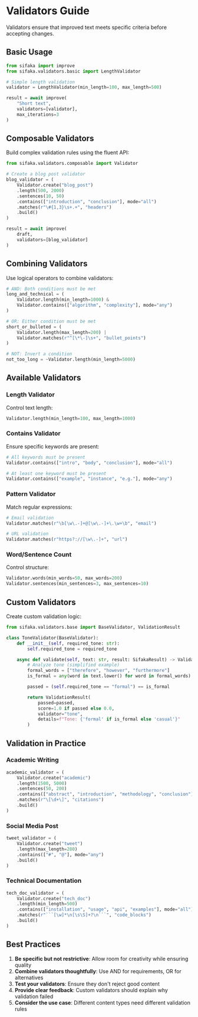 # Validators Guide

Validators ensure that improved text meets specific criteria before accepting changes.

## Basic Usage

```python
from sifaka import improve
from sifaka.validators.basic import LengthValidator

# Simple length validation
validator = LengthValidator(min_length=100, max_length=500)

result = await improve(
    "Short text",
    validators=[validator],
    max_iterations=3
)
```

## Composable Validators

Build complex validation rules using the fluent API:

```python
from sifaka.validators.composable import Validator

# Create a blog post validator
blog_validator = (
    Validator.create("blog_post")
    .length(500, 2000)
    .sentences(10, 50)
    .contains(["introduction", "conclusion"], mode="all")
    .matches(r"\#{1,3}\s+.+", "headers")
    .build()
)

result = await improve(
    draft,
    validators=[blog_validator]
)
```

## Combining Validators

Use logical operators to combine validators:

```python
# AND: Both conditions must be met
long_and_technical = (
    Validator.length(min_length=1000) &
    Validator.contains(["algorithm", "complexity"], mode="any")
)

# OR: Either condition must be met
short_or_bulleted = (
    Validator.length(max_length=200) |
    Validator.matches(r"^[\*\-]\s+", "bullet_points")
)

# NOT: Invert a condition
not_too_long = ~Validator.length(min_length=5000)
```

## Available Validators

### Length Validator
Control text length:
```python
Validator.length(min_length=100, max_length=1000)
```

### Contains Validator
Ensure specific keywords are present:
```python
# All keywords must be present
Validator.contains(["intro", "body", "conclusion"], mode="all")

# At least one keyword must be present
Validator.contains(["example", "instance", "e.g."], mode="any")
```

### Pattern Validator
Match regular expressions:
```python
# Email validation
Validator.matches(r"\b[\w\.-]+@[\w\.-]+\.\w+\b", "email")

# URL validation
Validator.matches(r"https?://[\w\.-]+", "url")
```

### Word/Sentence Count
Control structure:
```python
Validator.words(min_words=50, max_words=200)
Validator.sentences(min_sentences=3, max_sentences=10)
```

## Custom Validators

Create custom validation logic:

```python
from sifaka.validators.base import BaseValidator, ValidationResult

class ToneValidator(BaseValidator):
    def __init__(self, required_tone: str):
        self.required_tone = required_tone

    async def validate(self, text: str, result: SifakaResult) -> ValidationResult:
        # Analyze tone (simplified example)
        formal_words = ["therefore", "however", "furthermore"]
        is_formal = any(word in text.lower() for word in formal_words)

        passed = (self.required_tone == "formal") == is_formal

        return ValidationResult(
            passed=passed,
            score=1.0 if passed else 0.0,
            validator="tone",
            details=f"Tone: {'formal' if is_formal else 'casual'}"
        )
```

## Validation in Practice

### Academic Writing
```python
academic_validator = (
    Validator.create("academic")
    .length(1500, 5000)
    .sentences(50, 200)
    .contains(["abstract", "introduction", "methodology", "conclusion"], mode="all")
    .matches(r"\[\d+\]", "citations")
    .build()
)
```

### Social Media Post
```python
tweet_validator = (
    Validator.create("tweet")
    .length(max_length=280)
    .contains(["#", "@"], mode="any")
    .build()
)
```

### Technical Documentation
```python
tech_doc_validator = (
    Validator.create("tech_doc")
    .length(min_length=500)
    .contains(["installation", "usage", "api", "examples"], mode="all")
    .matches(r"```[\w]*\n[\s\S]+?\n```", "code_blocks")
    .build()
)
```

## Best Practices

1. **Be specific but not restrictive**: Allow room for creativity while ensuring quality
2. **Combine validators thoughtfully**: Use AND for requirements, OR for alternatives
3. **Test your validators**: Ensure they don't reject good content
4. **Provide clear feedback**: Custom validators should explain why validation failed
5. **Consider the use case**: Different content types need different validation rules
